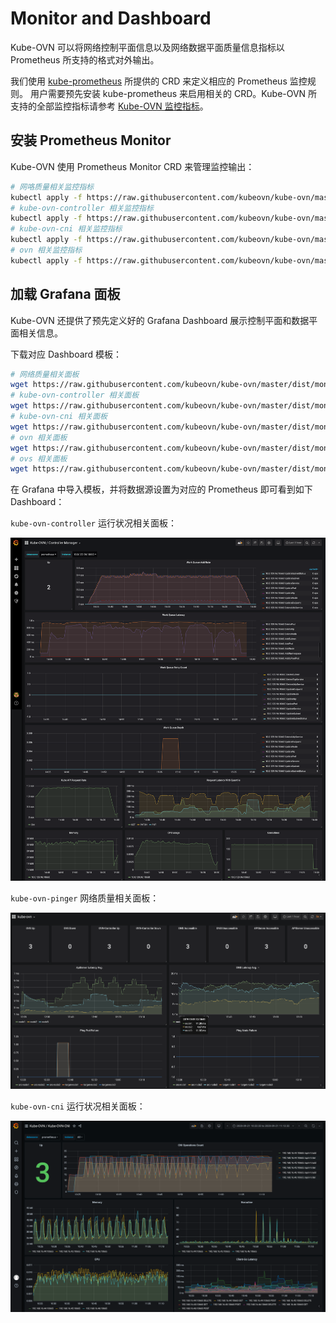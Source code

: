 # Monitor and Dashboard

Kube-OVN 可以将网络控制平面信息以及网络数据平面质量信息指标以 Prometheus 所支持的格式对外输出。

我们使用 [kube-prometheus](https://github.com/coreos/kube-prometheus) 所提供的 CRD 来定义相应的 Prometheus 监控规则。
用户需要预先安装 kube-prometheus 来启用相关的 CRD。Kube-OVN 所支持的全部监控指标请参考 [Kube-OVN 监控指标](../reference/metrics.md)。

## 安装 Prometheus Monitor

Kube-OVN 使用 Prometheus Monitor CRD 来管理监控输出：

```bash
# 网咯质量相关监控指标
kubectl apply -f https://raw.githubusercontent.com/kubeovn/kube-ovn/master/dist/monitoring/pinger-monitor.yaml
# kube-ovn-controller 相关监控指标
kubectl apply -f https://raw.githubusercontent.com/kubeovn/kube-ovn/master/dist/monitoring/controller-monitor.yaml
# kube-ovn-cni 相关监控指标
kubectl apply -f https://raw.githubusercontent.com/kubeovn/kube-ovn/master/dist/monitoring/cni-monitor.yaml
# ovn 相关监控指标
kubectl apply -f https://raw.githubusercontent.com/kubeovn/kube-ovn/master/dist/monitoring/ovn-monitor.yaml
```

## 加载 Grafana 面板
Kube-OVN 还提供了预先定义好的 Grafana Dashboard 展示控制平面和数据平面相关信息。

下载对应 Dashboard 模板：

```bash
# 网络质量相关面板
wget https://raw.githubusercontent.com/kubeovn/kube-ovn/master/dist/monitoring/pinger-grafana.json
# kube-ovn-controller 相关面板
wget https://raw.githubusercontent.com/kubeovn/kube-ovn/master/dist/monitoring/controller-grafana.json
# kube-ovn-cni 相关面板
wget https://raw.githubusercontent.com/kubeovn/kube-ovn/master/dist/monitoring/cni-grafana.json
# ovn 相关面板
wget https://raw.githubusercontent.com/kubeovn/kube-ovn/master/dist/monitoring/ovn-grafana.json
# ovs 相关面板
wget https://raw.githubusercontent.com/kubeovn/kube-ovn/master/dist/monitoring/ovs-grafana.json
```

在 Grafana 中导入模板，并将数据源设置为对应的 Prometheus 即可看到如下 Dashboard：

`kube-ovn-controller` 运行状况相关面板：

![controller](../static/controller-grafana.png)

`kube-ovn-pinger` 网络质量相关面板：

![pinger](../static/pinger-grafana.png)

`kube-ovn-cni` 运行状况相关面板：

![cni](../static/cni-grafana.png)
